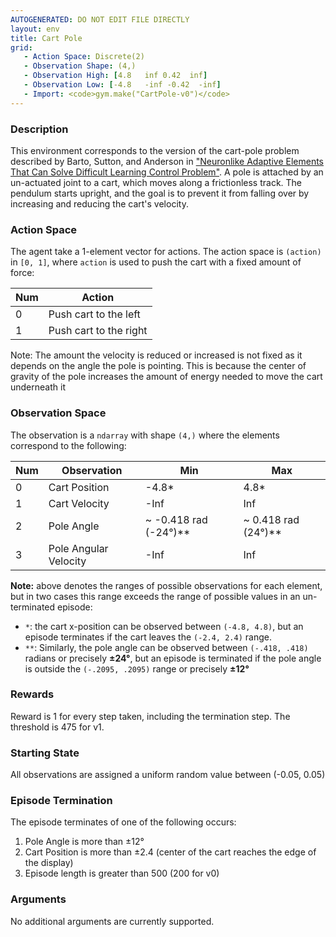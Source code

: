 ```yaml
---
AUTOGENERATED: DO NOT EDIT FILE DIRECTLY
layout: env
title: Cart Pole
grid:
   - Action Space: Discrete(2)
   - Observation Shape: (4,)
   - Observation High: [4.8   inf 0.42  inf]
   - Observation Low: [-4.8   -inf -0.42  -inf]
   - Import: <code>gym.make("CartPole-v0")</code>
---
```

### Description
This environment corresponds to the version of the cart-pole problem
described by Barto, Sutton, and Anderson in ["Neuronlike Adaptive Elements That Can Solve Difficult Learning Control Problem"](https://ieeexplore.ieee.org/document/6313077).
A pole is attached by an un-actuated joint to a cart, which moves along a
frictionless track. The pendulum starts upright, and the goal is to prevent
it from falling over by increasing and reducing the cart's velocity.

### Action Space
The agent take a 1-element vector for actions.
The action space is `(action)` in `[0, 1]`, where `action` is used to push
the cart with a fixed amount of force:

| Num | Action                 |
|-----|------------------------|
| 0   | Push cart to the left  |
| 1   | Push cart to the right |

Note: The amount the velocity is reduced or increased is not fixed as it depends on the angle the pole is pointing.
This is because the center of gravity of the pole increases the amount of energy needed to move the cart underneath it

### Observation Space
The observation is a `ndarray` with shape `(4,)` where the elements correspond to the following:

| Num | Observation           | Min                  | Max                |
|-----|-----------------------|----------------------|--------------------|
| 0   | Cart Position         | -4.8*                 | 4.8*                |
| 1   | Cart Velocity         | -Inf                 | Inf                |
| 2   | Pole Angle            | ~ -0.418 rad (-24°)** | ~ 0.418 rad (24°)** |
| 3   | Pole Angular Velocity | -Inf                 | Inf                |

**Note:** above denotes the ranges of possible observations for each element, but in two cases this range exceeds the
range of possible values in an un-terminated episode:
- `*`: the cart x-position can be observed between `(-4.8, 4.8)`, but an episode terminates if the cart leaves the
`(-2.4, 2.4)` range.
- `**`: Similarly, the pole angle can be observed between  `(-.418, .418)` radians or precisely **±24°**, but an episode is
terminated if the pole angle is outside the `(-.2095, .2095)` range or precisely **±12°**

### Rewards
Reward is 1 for every step taken, including the termination step. The threshold is 475 for v1.

### Starting State
All observations are assigned a uniform random value between (-0.05, 0.05)

### Episode Termination
The episode terminates of one of the following occurs:

1. Pole Angle is more than ±12°
2. Cart Position is more than ±2.4 (center of the cart reaches the edge of the display)
3. Episode length is greater than 500 (200 for v0)

### Arguments

No additional arguments are currently supported.